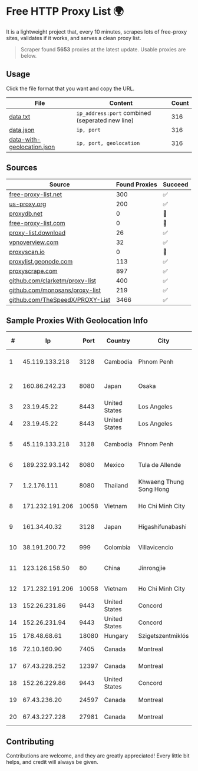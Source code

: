 
# Free HTTP Proxy List 🌍

It is a lightweight project that, every 10 minutes, scrapes lots of free-proxy sites, validates if it works, and serves a clean proxy list.


> Scraper found **5653** proxies at the latest update. Usable proxies are below.

## Usage

Click the file format that you want and copy the URL.


|File|Content|Count|
|----|-------|-----|
|[data.txt](https://raw.githubusercontent.com/themiralay/Proxy-List-World/master/data.txt)|`ip_address:port` combined (seperated new line)|316|
|[data.json](https://raw.githubusercontent.com/themiralay/Proxy-List-World/master/data.json)|`ip, port`|316|
|[data-with-geolocation.json](https://raw.githubusercontent.com/themiralay/Proxy-List-World/master/data-with-geolocation.json)|`ip, port, geolocation`|316|

## Sources

|Source|Found Proxies|Succeed|
|------|-------------|-------|
|[free-proxy-list.net](https://free-proxy-list.net)|300|✅|
|[us-proxy.org](https://www.us-proxy.org)|200|✅|
|[proxydb.net](http://proxydb.net)|0|🚫|
|[free-proxy-list.com](https://free-proxy-list.com/?page=&port=&type%5B%5D=http&type%5B%5D=https&up_time=0&search=Search)|0|🚫|
|[proxy-list.download](https://www.proxy-list.download/HTTP)|26|✅|
|[vpnoverview.com](https://vpnoverview.com/privacy/anonymous-browsing/free-proxy-servers)|32|✅|
|[proxyscan.io](https://www.proxyscan.io)|0|🚫|
|[proxylist.geonode.com](https://proxylist.geonode.com/api/proxy-list?limit=300&page=1&sort_by=lastChecked&sort_type=desc&protocols=http,https)|113|✅|
|[proxyscrape.com](https://api.proxyscrape.com/v2/?request=displayproxies&protocol=http&timeout=10000&country=all&ssl=all&anonymity=all)|897|✅|
|[github.com/clarketm/proxy-list](https://raw.githubusercontent.com/clarketm/proxy-list/master/proxy-list-raw.txt)|400|✅|
|[github.com/monosans/proxy-list](https://raw.githubusercontent.com/monosans/proxy-list/main/proxies/http.txt)|219|✅|
|[github.com/TheSpeedX/PROXY-List](https://raw.githubusercontent.com/TheSpeedX/PROXY-List/master/http.txt)|3466|✅|


## Sample Proxies With Geolocation Info

|#|Ip|Port|Country|City|Internet Service Provider|
|-|--|----|-------|----|-------------------------|
|1|45.119.133.218|3128|Cambodia|Phnom Penh|VIETTEL (CAMBODIA) PTE., LTD|
|2|160.86.242.23|8080|Japan|Osaka|Sony Network Communications Inc|
|3|23.19.45.22|8443|United States|Los Angeles|Leaseweb USA, Inc.|
|4|23.19.45.22|8443|United States|Los Angeles|Leaseweb USA, Inc.|
|5|45.119.133.218|3128|Cambodia|Phnom Penh|VIETTEL (CAMBODIA) PTE., LTD|
|6|189.232.93.142|8080|Mexico|Tula de Allende|Uninet S.A. de C.V.|
|7|1.2.176.111|8080|Thailand|Khwaeng Thung Song Hong|TOT Public Company Limited|
|8|171.232.191.206|10058|Vietnam|Ho Chi Minh City|Viettel Corporation|
|9|161.34.40.32|3128|Japan|Higashifunabashi|NTT PC Communications, Inc.|
|10|38.191.200.72|999|Colombia|Villavicencio|Cogent Communications|
|11|123.126.158.50|80|China|Jinrongjie|China Unicom Beijing Province Network|
|12|171.232.191.206|10058|Vietnam|Ho Chi Minh City|Viettel Corporation|
|13|152.26.231.86|9443|United States|Concord|MCNC|
|14|152.26.231.94|9443|United States|Concord|MCNC|
|15|178.48.68.61|18080|Hungary|Szigetszentmiklós|UPC|
|16|72.10.160.90|7405|Canada|Montreal|GloboTech Communications|
|17|67.43.228.252|12397|Canada|Montreal|GloboTech Communications|
|18|152.26.229.86|9443|United States|Concord|MCNC|
|19|67.43.236.20|24597|Canada|Montreal|GloboTech Communications|
|20|67.43.227.228|27981|Canada|Montreal|GloboTech Communications|



## Contributing

Contributions are welcome, and they are greatly appreciated! Every
little bit helps, and credit will always be given.

